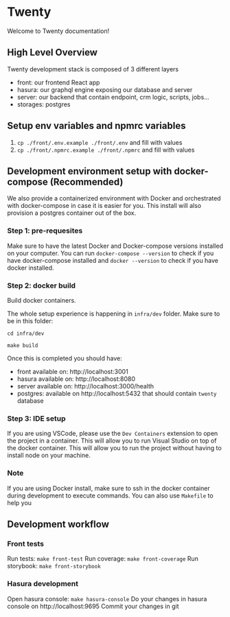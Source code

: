 # Twenty

Welcome to Twenty documentation!

## High Level Overview

Twenty development stack is composed of 3 different layers
- front: our frontend React app
- hasura: our graphql engine exposing our database and server
- server: our backend that contain endpoint, crm logic, scripts, jobs...
- storages: postgres

## Setup env variables and npmrc variables

1. `cp ./front/.env.example ./front/.env` and fill with values
2. `cp ./front/.npmrc.example ./front/.npmrc` and fill with values

## Development environment setup with docker-compose (Recommended)

We also provide a containerized environment with Docker and orchestrated with docker-compose in case it is easier for you. This install will also provision a postgres container out of the box.

### Step 1: pre-requesites
Make sure to have the latest Docker and Docker-compose versions installed on your computer. You can run `docker-compose --version` to check if you have docker-compose installed and `docker --version` to check if you have docker installed.

### Step 2: docker build
Build docker containers.

The whole setup experience is happening in `infra/dev` folder. Make sure to be in this folder:
```
cd infra/dev
```

```
make build
```

Once this is completed you should have:
- front available on: http://localhost:3001
- hasura available on: http://localhost:8080
- server available on: http://localhost:3000/health
- postgres: available on http://localhost:5432 that should contain `twenty` database

### Step 3: IDE setup

If you are using VSCode, please use the `Dev Containers` extension to open the project in a container. This will allow you to run Visual Studio on top of the docker container. This will allow you to run the project without having to install node on your machine. 

### Note

If you are using Docker install, make sure to ssh in the docker container during development to execute commands. You can also use `Makefile` to help you

## Development workflow

### Front tests

Run tests: `make front-test`
Run coverage: `make front-coverage`
Run storybook: `make front-storybook`

### Hasura development

Open hasura console: `make hasura-console`
Do your changes in hasura console on http://localhost:9695
Commit your changes in git
